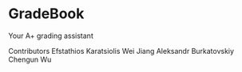 # GradeBook
Your A+ grading assistant

Contributors
Efstathios Karatsiolis
Wei Jiang
Aleksandr Burkatovskiy
Chengun Wu
